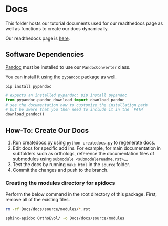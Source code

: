 # Docs
This folder hosts our tutorial documents used for our readthedocs page as well
as functions to create our docs dynamically.

Our readthedocs page is [here](http://orthoevolution.readthedocs.io/en/master/).

## Software Dependencies
[Pandoc](http://johnmacfarlane.net/pandoc/) must be installed to use our `PandocConverter` class.

You can install it using the `pypandoc` package as well.


`pip install pypandoc`

```python
# expects an installed pypandoc: pip install pypandoc
from pypandoc.pandoc_download import download_pandoc
# see the documentation how to customize the installation path
# but be aware that you then need to include it in the `PATH`
download_pandoc()
```

## How-To: Create Our Docs
1. Run createdocs.py using `python createdocs.py` to regenerate docs.
2. Edit docs for specific add ins.
For example, for main documentation in subfolders such as orthologs, reference
the documentation files of submodules using `submodule <submodulereadme.rst>`__
3. Test the docs by running `make html` in the `source` folder.
4. Commit the changes and push to the branch.

### Creating the modules directory for apidocs
Perform the below command in the root directory of this package. First, remove
all of the existing files.
```bash
rm -rf Docs/docs/source/modules/*.rst

sphinx-apidoc OrthoEvol/ -o Docs/docs/source/modules
```

